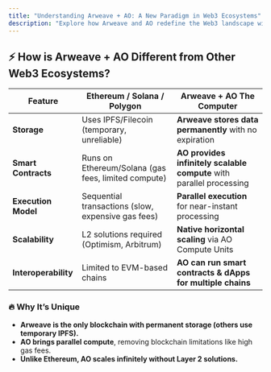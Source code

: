 ```yaml
---
title: "Understanding Arweave + AO: A New Paradigm in Web3 Ecosystems"
description: "Explore how Arweave and AO redefine the Web3 landscape with permanent storage, scalable compute, and enhanced interoperability, setting them apart from traditional blockchain solutions."
---
```


## ⚡ How is Arweave + AO Different from Other Web3 Ecosystems?

| Feature            | Ethereum / Solana / Polygon | Arweave + AO The Computer |
|--------------------|--------------------------|---------------------------|
| **Storage**       | Uses IPFS/Filecoin (temporary, unreliable) | **Arweave stores data permanently** with no expiration |
| **Smart Contracts** | Runs on Ethereum/Solana (gas fees, limited compute) | **AO provides infinitely scalable compute** with parallel processing |
| **Execution Model** | Sequential transactions (slow, expensive gas fees) | **Parallel execution** for near-instant processing |
| **Scalability**   | L2 solutions required (Optimism, Arbitrum) | **Native horizontal scaling** via AO Compute Units |
| **Interoperability** | Limited to EVM-based chains | **AO can run smart contracts & dApps for multiple chains** |

### 🔥 **Why It’s Unique**
- **Arweave is the only blockchain with **permanent storage** (others use temporary IPFS).**
- **AO brings parallel compute**, removing blockchain limitations like high gas fees.
- **Unlike Ethereum, AO scales infinitely without Layer 2 solutions.**